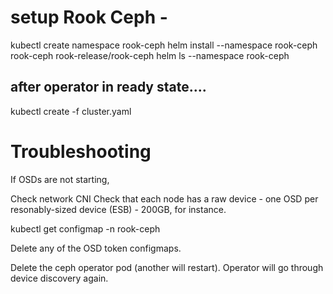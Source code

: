 # setup Rook Ceph -

kubectl create namespace rook-ceph
helm install --namespace rook-ceph rook-ceph rook-release/rook-ceph
helm ls --namespace rook-ceph

## after operator in ready state....
kubectl create -f cluster.yaml

# Troubleshooting
If OSDs are not starting,

Check network CNI
Check that each node has a raw device - one OSD per resonably-sized device (ESB) - 200GB, for instance.

kubectl get configmap -n rook-ceph 

Delete any of the OSD token configmaps.

Delete the ceph operator pod (another will restart).
Operator will go through device discovery again.
